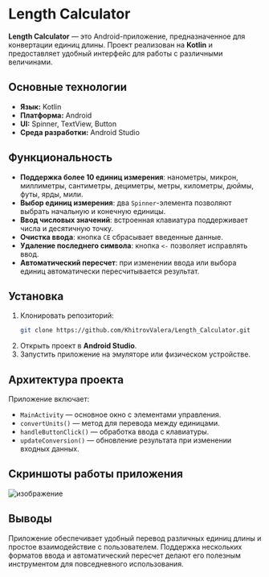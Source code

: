 # Length Calculator

**Length Calculator** — это Android-приложение, предназначенное для конвертации единиц длины. Проект реализован на **Kotlin** и предоставляет удобный интерфейс для работы с различными величинами.

## Основные технологии

- **Язык:** Kotlin
- **Платформа:** Android
- **UI:** Spinner, TextView, Button
- **Среда разработки:** Android Studio

## Функциональность

- **Поддержка более 10 единиц измерения**: нанометры, микрон, миллиметры, сантиметры, дециметры, метры, километры, дюймы, футы, ярды, мили.
- **Выбор единиц измерения**: два `Spinner`-элемента позволяют выбрать начальную и конечную единицы.
- **Ввод числовых значений**: встроенная клавиатура поддерживает числа и десятичную точку.
- **Очистка ввода**: кнопка `CE` сбрасывает введенные данные.
- **Удаление последнего символа**: кнопка `<-` позволяет исправлять ввод.
- **Автоматический пересчет**: при изменении ввода или выбора единиц автоматически пересчитывается результат.

## Установка

1. Клонировать репозиторий:
   ```bash
   git clone https://github.com/KhitrovValera/Length_Calculator.git
   ```
2. Открыть проект в **Android Studio**.
3. Запустить приложение на эмуляторе или физическом устройстве.

## Архитектура проекта

Приложение включает:
- `MainActivity` — основное окно с элементами управления.
- `convertUnits()` — метод для перевода между единицами.
- `handleButtonClick()` — обработка ввода с клавиатуры.
- `updateConversion()` — обновление результата при изменении входных данных.

## Скриншоты работы приложения

![изображение](https://github.com/user-attachments/assets/4940e141-57ce-4832-bf25-1434ada9c127)

## Выводы

Приложение обеспечивает удобный перевод различных единиц длины и простое взаимодействие с пользователем. Поддержка нескольких форматов ввода и автоматический пересчет делают его полезным инструментом для повседневного использования.

